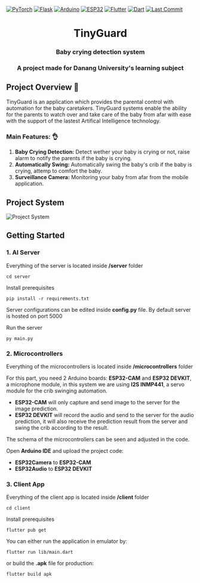 [![PyTorch](https://img.shields.io/badge/PyTorch-red?logo=pytorch)](https://pytorch.org/)
[![Flask](https://img.shields.io/badge/Flask-blue?logo=flask)](https://flask.palletsprojects.com/en/3.0.x/)
[![Arduino](https://img.shields.io/badge/Arduino-green?logo=arduino)](https://www.arduino.cc/)
[![ESP32](https://img.shields.io/badge/ESP32-grey)]([https://flutter.dev/](https://www.espressif.com/en/products/socs/esp32))
[![Flutter](https://img.shields.io/badge/Flutter-blue?logo=flutter)](https://flutter.dev/)
[![Dart](https://img.shields.io/badge/Dart-blue?logo=dart)](https://dart.dev/)
[![Last Commit](https://img.shields.io/github/last-commit/BlenDMinh/TinyGuard?style=flat-square)](https://github.com/BlenDMinh/TinyGuard/commits/main)
<div align="center">
    <h1>TinyGuard</h1>
    <h3>Baby crying detection system</h3>
    <h3>A project made for Danang University's learning subject</h3>
</div>

## Project Overview 🧐

TinyGuard is an application which provides the parental control with automation for the baby caretakers. TinyGuard systems enable the ability for the parents to watch over and take care of the baby from afar with ease with the support of the lastest Artifical Intelligence technology.

### Main Features: 👌

1. **Baby Crying Detection:** Detect wether your baby is crying or not, raise alarm to notify the parents if the baby is crying.
2. **Automatically Swing:** Automatically swing the baby's crib if the baby is crying, attemp to comfort the baby.
3. **Surveillance Camera:** Monitoring your baby from afar from the mobile application.

## Project System

![Project System](https://i.imgur.com/5kqL6VO.png)

## Getting Started
### 1. AI Server
Everything of the server is located inside **/server** folder
```
cd server
```
Install prerequisites
```
pip install -r requirements.txt
```
Server configurations can be edited inside **config.py** file. By default server is hosted on port 5000

Run the server
```
py main.py
```
### 2. Microcontrollers
Everything of the microcontrollers is located inside **/microcontrollers** folder

For this part, you need 2 Arduino boards: **ESP32-CAM** and **ESP32 DEVKIT**, a microphone module, in this system we are using **I2S INMP441**, a servo module for the crib swinging automation.

- **ESP32-CAM** will only capture and send image to the server for the image prediction.
- **ESP32 DEVKIT** will record the audio and send to the server for the audio prediction, it will also receive the prediction result from the server and swing the crib according to the result.

The schema of the microcontrollers can be seen and adjusted in the code.

Open **Arduino IDE** and upload the project code: 
- **ESP32Camera** to **ESP32-CAM**
- **ESP32Audio** to **ESP32 DEVKIT**

### 3. Client App
Everything of the client app is located inside **/client** folder
```
cd client
```
Install prerequisites
```
flutter pub get
```
You can either run the application in emulator by:
```
flutter run lib/main.dart
```
or build the **.apk** file for production:
```
flutter build apk
```
